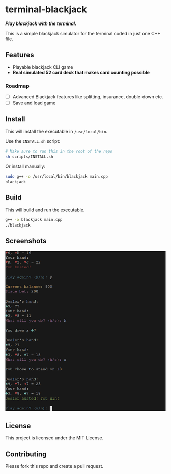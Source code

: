 # terminal-blackjack

***Play blackjack with the terminal.***

This is a simple blackjack simulator for the terminal coded in
just one C++ file.

## Features

- Playable blackjack CLI game
- **Real simulated 52 card deck that makes card counting possible**

### Roadmap

- [ ] Advanced Blackjack features like splitting, insurance, double-down etc.
- [ ] Save and load game

## Install

This will install the executable in `/usr/local/bin`.

Use the `INSTALL.sh` script:

```bash
# Make sure to run this in the root of the repo
sh scripts/INSTALL.sh
```

Or install manually:

```bash
sudo g++ -o /usr/local/bin/blackjack main.cpp
blackjack
```

## Build

This will build and run the executable.

```bash
g++ -o blackjack main.cpp
./blackjack
```

## Screenshots

<img src="https://github.com/kubgus/terminal-blackjack/raw/main/screenshots/1.png" alt="Screenshot of terminal-blackjack" width="512">

## License

This project is licensed under the MIT License.

## Contributing

Please fork this repo and create a pull request.
